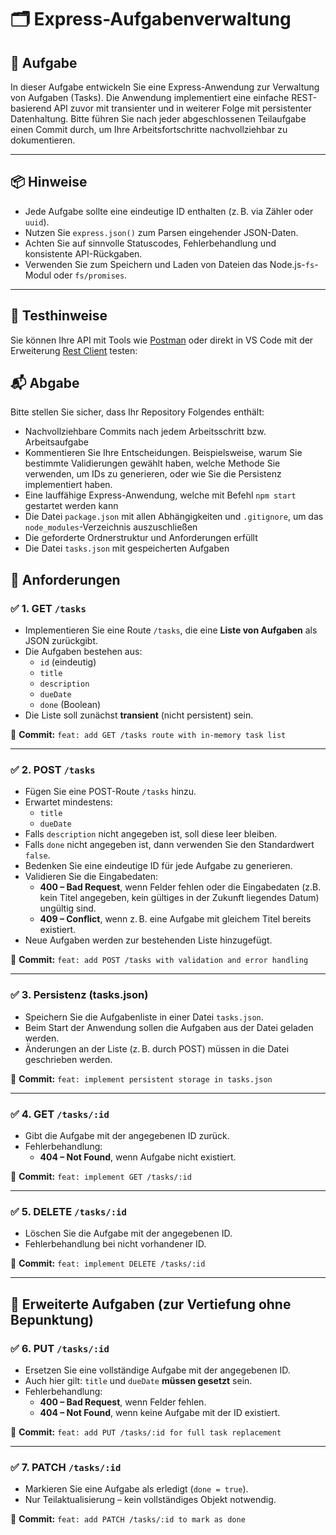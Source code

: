 # 🗂️ Express-Aufgabenverwaltung

## 📝 Aufgabe

In dieser Aufgabe entwickeln Sie eine Express-Anwendung zur Verwaltung von Aufgaben (Tasks). Die Anwendung implementiert eine einfache REST-basierend API zuvor mit transienter und in weiterer Folge mit persistenter Datenhaltung. Bitte führen Sie nach jeder abgeschlossenen Teilaufgabe einen Commit durch, um Ihre Arbeitsfortschritte nachvollziehbar zu dokumentieren.

---

## 📦 Hinweise

- Jede Aufgabe sollte eine eindeutige ID enthalten (z. B. via Zähler oder `uuid`).
- Nutzen Sie `express.json()` zum Parsen eingehender JSON-Daten.
- Achten Sie auf sinnvolle Statuscodes, Fehlerbehandlung und konsistente API-Rückgaben.
- Verwenden Sie zum Speichern und Laden von Dateien das Node.js-`fs`-Modul oder `fs/promises`.

---

## 🧪 Testhinweise

Sie können Ihre API mit Tools wie [Postman](https://www.postman.com/) oder direkt in VS Code mit der Erweiterung [Rest Client](https://marketplace.visualstudio.com/items?itemName=humao.rest-client) testen:

## 📬 Abgabe

Bitte stellen Sie sicher, dass Ihr Repository Folgendes enthält:

- Nachvollziehbare Commits nach jedem Arbeitsschritt bzw. Arbeitsaufgabe
- Kommentieren Sie Ihre Entscheidungen. Beispielsweise, warum Sie bestimmte Validierungen gewählt haben, welche Methode Sie verwenden, um IDs zu generieren, oder wie Sie die Persistenz implementiert haben.
- Eine lauffähige Express-Anwendung, welche mit Befehl `npm start` gestartet werden kann
- Die Datei `package.json` mit allen Abhängigkeiten und `.gitignore`, um das `node_modules`-Verzeichnis auszuschließen
- Die geforderte Ordnerstruktur und Anforderungen erfüllt
- Die Datei `tasks.json` mit gespeicherten Aufgaben


## 🔧 Anforderungen

### ✅ 1. GET `/tasks`

- Implementieren Sie eine Route `/tasks`, die eine **Liste von Aufgaben** als JSON zurückgibt.
- Die Aufgaben bestehen aus:
  - `id` (eindeutig)
  - `title`
  - `description`
  - `dueDate`
  - `done` (Boolean)
- Die Liste soll zunächst **transient** (nicht persistent) sein.

📌 **Commit:** `feat: add GET /tasks route with in-memory task list`

---

### ✅ 2. POST `/tasks`

- Fügen Sie eine POST-Route `/tasks` hinzu.
- Erwartet mindestens:
  - `title`
  - `dueDate`
- Falls `description` nicht angegeben ist, soll diese leer bleiben.
- Falls `done` nicht angegeben ist, dann verwenden Sie den Standardwert `false`.
- Bedenken Sie eine eindeutige ID für jede Aufgabe zu generieren.
- Validieren Sie die Eingabedaten:
  - **400 – Bad Request**, wenn Felder fehlen oder die Eingabedaten (z.B. kein Titel angegeben, kein gültiges in der Zukunft liegendes Datum) ungültig sind.
  - **409 – Conflict**, wenn z. B. eine Aufgabe mit gleichem Titel bereits existiert.
- Neue Aufgaben werden zur bestehenden Liste hinzugefügt.

📌 **Commit:** `feat: add POST /tasks with validation and error handling`

---

### ✅ 3. Persistenz (tasks.json)

- Speichern Sie die Aufgabenliste in einer Datei `tasks.json`.
- Beim Start der Anwendung sollen die Aufgaben aus der Datei geladen werden.
- Änderungen an der Liste (z. B. durch POST) müssen in die Datei geschrieben werden.

📌 **Commit:** `feat: implement persistent storage in tasks.json`

---

### ✅ 4. GET `/tasks/:id`

- Gibt die Aufgabe mit der angegebenen ID zurück.
- Fehlerbehandlung:
  - **404 – Not Found**, wenn Aufgabe nicht existiert.

📌 **Commit:** `feat: implement GET /tasks/:id`

---

### ✅ 5. DELETE `/tasks/:id`

- Löschen Sie die Aufgabe mit der angegebenen ID.
- Fehlerbehandlung bei nicht vorhandener ID.

📌 **Commit:** `feat: implement DELETE /tasks/:id`

---

## 🧩 Erweiterte Aufgaben (zur Vertiefung ohne Bepunktung)

### ✅ 6. PUT `/tasks/:id`

- Ersetzen Sie eine vollständige Aufgabe mit der angegebenen ID.
- Auch hier gilt: `title` und `dueDate` **müssen gesetzt** sein.
- Fehlerbehandlung:
  - **400 – Bad Request**, wenn Felder fehlen.
  - **404 – Not Found**, wenn keine Aufgabe mit der ID existiert.

📌 **Commit:** `feat: add PUT /tasks/:id for full task replacement`

---

### ✅ 7. PATCH `/tasks/:id`

- Markieren Sie eine Aufgabe als erledigt (`done = true`).
- Nur Teilaktualisierung – kein vollständiges Objekt notwendig.

📌 **Commit:** `feat: add PATCH /tasks/:id to mark as done`

